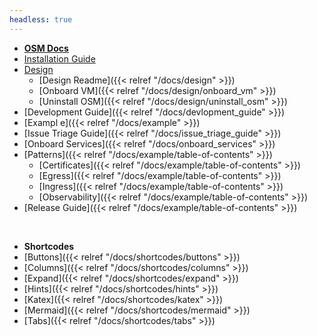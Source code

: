 ```yaml
---
headless: true
---
```


- [**OSM Docs**]()
- [Installation Guide]()
- [Design]()
  - [Design Readme]({{< relref "/docs/design" >}})
  - [Onboard VM]({{< relref "/docs/design/onboard_vm" >}})
  - [Uninstall OSM]({{< relref "/docs/design/uninstall_osm" >}})
- [Development Guide]({{< relref "/docs/devlopment_guide" >}})
- [Exampl e]({{< relref "/docs/example" >}})
- [Issue Triage Guide]({{< relref "/docs/issue_triage_guide" >}})
- [Onboard Services]({{< relref "/docs/onboard_services" >}})
- [Patterns]({{< relref "/docs/example/table-of-contents" >}})
  - [Certificates]({{< relref "/docs/example/table-of-contents" >}})
  - [Egress]({{< relref "/docs/example/table-of-contents" >}})
  - [Ingress]({{< relref "/docs/example/table-of-contents" >}})
  - [Observability]({{< relref "/docs/example/table-of-contents" >}})
- [Release Guide]({{< relref "/docs/example/table-of-contents" >}})

<br />

- **Shortcodes**
- [Buttons]({{< relref "/docs/shortcodes/buttons" >}})
- [Columns]({{< relref "/docs/shortcodes/columns" >}})
- [Expand]({{< relref "/docs/shortcodes/expand" >}})
- [Hints]({{< relref "/docs/shortcodes/hints" >}})
- [Katex]({{< relref "/docs/shortcodes/katex" >}})
- [Mermaid]({{< relref "/docs/shortcodes/mermaid" >}})
- [Tabs]({{< relref "/docs/shortcodes/tabs" >}})
<br />
